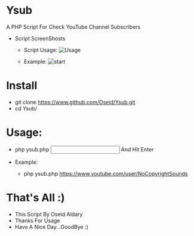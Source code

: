 # Ysub
A PHP Script For Check YouTube Channel Subscribers

- Script ScreenShosts

     - Script Usage:
         ![Usage](https://user-images.githubusercontent.com/29546157/46993248-ba8e6e80-d0fd-11e8-99a1-518a23ef09ce.png)
      
     - Example:
         ![start](https://user-images.githubusercontent.com/29546157/46993255-c417d680-d0fd-11e8-93b6-c0b6c97c44c9.png)

# Install
  - git clone https://www.github.com/Oseid/Ysub.git
  - cd Ysub/

# Usage:
   - php ysub.php <Input YouTube Channel Url Here> And Hit Enter
   
   - Example:
       * php ysub.php https://www.youtube.com/user/NoCopyrightSounds

# That's All :)
   * This Script By Oseid Aldary
   * Thanks For Usage
   * Have A Nice Day...GoodBye :)
     
